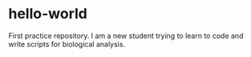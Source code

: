 # hello-world
First practice repository.   I am a new student trying to learn to code and write scripts for biological analysis.
